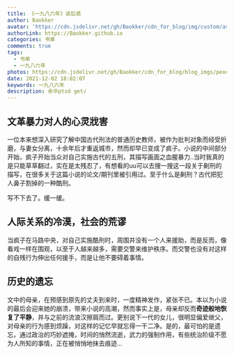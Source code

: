 ```yaml
---
title: 《一九八六年》读后感
author: Baokker
avatar: 'https://cdn.jsdelivr.net/gh/Baokker/cdn_for_blog/img/custom/avatar.jpg'
authorLink: https://Baokker.github.io
categories: 书单
comments: true
tags:
  - 书单
  - 一九八六年
photos: https://cdn.jsdelivr.net/gh/Baokker/cdn_for_blog/blog_imgs/pexels-edson-de-assis-8030860.jpg
date: 2021-12-02 18:02:07
keywords: 一九八六年
description: 余华ptsd get√
---
```


## 文革暴力对人的心灵戕害

一位本来想深入研究了解中国古代刑法的普通历史教师，被作为批判对象而经受折磨，与妻女分离，十余年后才重返城市，然而却早已变成了疯子。小说的中间部分开始，疯子开始当众对自己实施古代的五刑，其描写画面之血腥暴力..当时我真的是只能草草翻过，实在是太残忍了，有想看的uu可以去搜一搜这一段关于劓刑的描写，在很多关于这篇小说的论文/期刊里被引用过。至于什么是劓刑？古代把犯人鼻子割掉的一种酷刑。

写不下去了。缓一缓。



## 人际关系的冷漠，社会的荒谬

当疯子在马路中央，对自己实施酷刑时，周围并没有一个人来援助，而是反而，像看戏一样在围观，以至于人越来越多，需要交警来维护秩序。而交警也没有对这样的自残行为伸出任何援手，而是让他不要碍着事情。



## 历史的遗忘

文中的母亲，在预感到原先的丈夫到来时，一度精神发作，紧张不已。本以为小说的最后会迎来她的崩溃，带来小说的高潮，然而事实上是，母亲却反而**奇迹般地恢复了平静**，并与之前的流浪汉擦肩而过。更别说下一代的女儿，很明显偏爱继父，对母亲的行为感到烦躁，对这样的记忆早就忘得一干二净。是的，最可怕的是遗忘，通过政治的巧妙遮掩，时间的悄然流逝，武力的强制作用，有些统治阶级不愿为人所知的事情，正在被悄悄地抹去痕迹...
